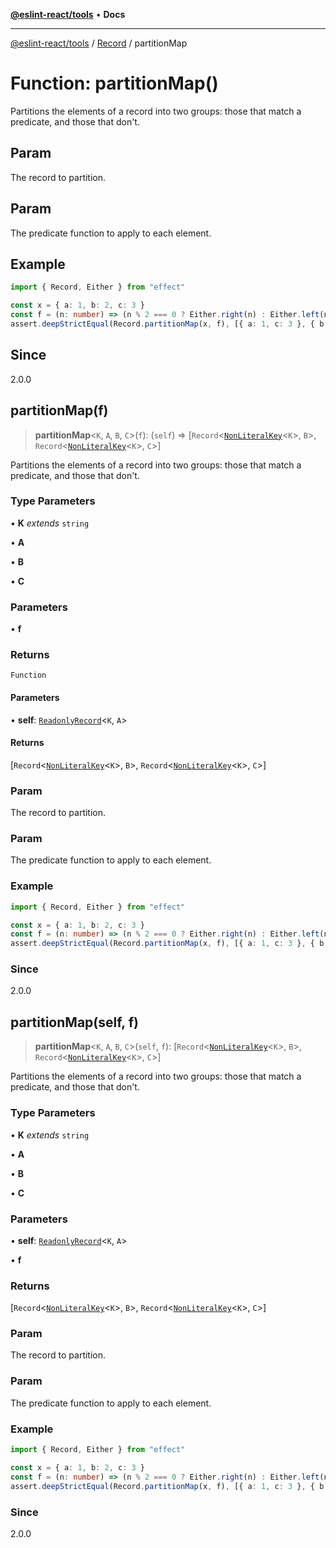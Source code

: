 [**@eslint-react/tools**](../../../README.md) • **Docs**

***

[@eslint-react/tools](../../../README.md) / [Record](../README.md) / partitionMap

# Function: partitionMap()

Partitions the elements of a record into two groups: those that match a predicate, and those that don't.

## Param

The record to partition.

## Param

The predicate function to apply to each element.

## Example

```ts
import { Record, Either } from "effect"

const x = { a: 1, b: 2, c: 3 }
const f = (n: number) => (n % 2 === 0 ? Either.right(n) : Either.left(n))
assert.deepStrictEqual(Record.partitionMap(x, f), [{ a: 1, c: 3 }, { b: 2}])
```

## Since

2.0.0

## partitionMap(f)

> **partitionMap**\<`K`, `A`, `B`, `C`\>(`f`): (`self`) => [`Record`\<[`NonLiteralKey`](../namespaces/ReadonlyRecord/type-aliases/NonLiteralKey.md)\<`K`\>, `B`\>, `Record`\<[`NonLiteralKey`](../namespaces/ReadonlyRecord/type-aliases/NonLiteralKey.md)\<`K`\>, `C`\>]

Partitions the elements of a record into two groups: those that match a predicate, and those that don't.

### Type Parameters

• **K** *extends* `string`

• **A**

• **B**

• **C**

### Parameters

• **f**

### Returns

`Function`

#### Parameters

• **self**: [`ReadonlyRecord`](../type-aliases/ReadonlyRecord.md)\<`K`, `A`\>

#### Returns

[`Record`\<[`NonLiteralKey`](../namespaces/ReadonlyRecord/type-aliases/NonLiteralKey.md)\<`K`\>, `B`\>, `Record`\<[`NonLiteralKey`](../namespaces/ReadonlyRecord/type-aliases/NonLiteralKey.md)\<`K`\>, `C`\>]

### Param

The record to partition.

### Param

The predicate function to apply to each element.

### Example

```ts
import { Record, Either } from "effect"

const x = { a: 1, b: 2, c: 3 }
const f = (n: number) => (n % 2 === 0 ? Either.right(n) : Either.left(n))
assert.deepStrictEqual(Record.partitionMap(x, f), [{ a: 1, c: 3 }, { b: 2}])
```

### Since

2.0.0

## partitionMap(self, f)

> **partitionMap**\<`K`, `A`, `B`, `C`\>(`self`, `f`): [`Record`\<[`NonLiteralKey`](../namespaces/ReadonlyRecord/type-aliases/NonLiteralKey.md)\<`K`\>, `B`\>, `Record`\<[`NonLiteralKey`](../namespaces/ReadonlyRecord/type-aliases/NonLiteralKey.md)\<`K`\>, `C`\>]

Partitions the elements of a record into two groups: those that match a predicate, and those that don't.

### Type Parameters

• **K** *extends* `string`

• **A**

• **B**

• **C**

### Parameters

• **self**: [`ReadonlyRecord`](../type-aliases/ReadonlyRecord.md)\<`K`, `A`\>

• **f**

### Returns

[`Record`\<[`NonLiteralKey`](../namespaces/ReadonlyRecord/type-aliases/NonLiteralKey.md)\<`K`\>, `B`\>, `Record`\<[`NonLiteralKey`](../namespaces/ReadonlyRecord/type-aliases/NonLiteralKey.md)\<`K`\>, `C`\>]

### Param

The record to partition.

### Param

The predicate function to apply to each element.

### Example

```ts
import { Record, Either } from "effect"

const x = { a: 1, b: 2, c: 3 }
const f = (n: number) => (n % 2 === 0 ? Either.right(n) : Either.left(n))
assert.deepStrictEqual(Record.partitionMap(x, f), [{ a: 1, c: 3 }, { b: 2}])
```

### Since

2.0.0
